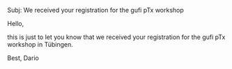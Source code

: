 Subj: We received your registration for the gufi pTx workshop

Hello,

this is just to let you know that we received your registration for the gufi pTx workshop in Tübingen.

Best,
Dario
